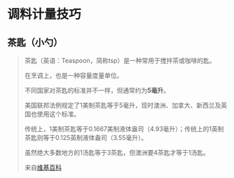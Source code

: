 # 调料计量技巧

## 茶匙（小勺）
> 茶匙（英语：Teaspoon，简称tsp）是一种常用于搅拌茶或咖啡的匙。
> 
> 在烹调上，也是一种容量度量单位。
> 
> 不同国家对茶匙的标准并不一样，但通常约为**5毫升**。
> 
> 美国联邦法例规定了1美制茶匙等于5毫升，现时澳洲、加拿大、新西兰及英国也使用这个标准。
> 
> 传统上，1美制茶匙等于0.1667美制液体盎司（4.93毫升）；传统上的1英制茶匙则等于0.125英制液体盎司（3.55毫升）。
> 
> 虽然绝大多数地方的1汤匙等于3茶匙，但澳洲要4茶匙才等于1汤匙。
> 
> 来自[维基百科](https://zh.wikipedia.org/wiki/%E8%8C%B6%E5%8C%99_(%E5%96%AE%E4%BD%8D))
